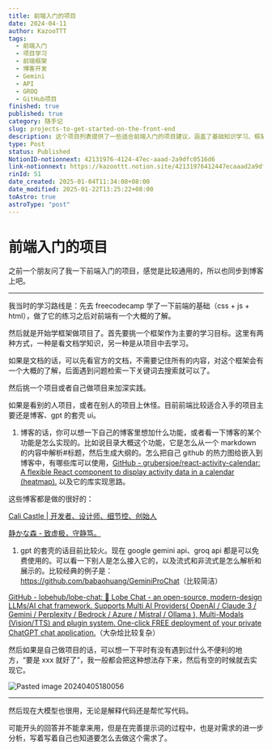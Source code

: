 ```yaml
---
title: 前端入门的项目
date: 2024-04-11
author: KazooTTT
tags:
  - 前端入门
  - 项目学习
  - 前端框架
  - 博客开发
  - Gemini
  - API
  - GROQ
  - GitHub项目
finished: true
published: true
category: 随手记
slug: projects-to-get-started-on-the-front-end
description: 这个项目列表提供了一些适合前端入门的项目建议，涵盖了基础知识学习、框架实践和个人项目开发等方面。其中包括了博客开发、UI设计、以及接入Gemini API和GROQ API等内容的示例。
type: Post
status: Published
NotionID-notionnext: 42131976-4124-47ec-aaad-2a9dfc0516d6
link-notionnext: https://kazoottt.notion.site/42131976412447ecaaad2a9dfc0516d6
rinId: 51
date_created: 2025-01-04T11:34:08+08:00
date_modified: 2025-01-22T13:25:22+08:00
toAstro: true
astroType: "post"
---
```


# 前端入门的项目

之前一个朋友问了我一下前端入门的项目，感觉是比较通用的，所以也同步到博客上吧。

---

我当时的学习路线是：先去 freecodecamp 学了一下前端的基础（css + js + html），做了它的练习之后对前端有一个大概的了解。

然后就是开始学框架做项目了。首先要挑一个框架作为主要的学习目标。这里有两种方式，一种是看文档学知识，另一种是从项目中去学习。

如果是文档的话，可以先看官方的文档，不需要记住所有的内容，对这个框架会有一个大概的了解，后面遇到问题检索一下关键词去搜索就可以了。

然后挑一个项目或者自己做项目来加深实践。

如果是看别的人项目，或者在别人的项目上休怪。目前前端比较适合入手的项目主要还是博客、gpt 的套壳 ui。

1. 博客的话，你可以想一下自己的博客里想加什么功能，或者看一下博客的某个功能是怎么实现的。比如说目录大概这个功能，它是怎么从一个 markdown 的内容中解析#标题，然后生成大纲的。怎么把自己 github 的热力图给嵌入到博客中，有哪些库可以使用，[GitHub - grubersjoe/react-activity-calendar: A flexible React component to display activity data in a calendar (heatmap).](https://github.com/grubersjoe/react-activity-calendar) 以及它的库实现思路。

这些博客都是做的很好的：

[Cali Castle | 开发者、设计师、细节控、创始人](https://cali.so/)

[静かな森 - 致虚极，守静笃。](https://innei.in/)

1. gpt 的套壳的话目前比较火。现在 google gemini api、groq api 都是可以免费使用的。可以看一下别人是怎么接入它的，以及流式和非流式是怎么解析和展示的。比较经典的例子是：
   <https://github.com/babaohuang/GeminiProChat>（比较简洁）

[GitHub - lobehub/lobe-chat: 🤯 Lobe Chat - an open-source, modern-design LLMs/AI chat framework. Supports Multi AI Providers( OpenAI / Claude 3 / Gemini / Perplexity / Bedrock / Azure / Mistral / Ollama ), Multi-Modals (Vision/TTS) and plugin system. One-click FREE deployment of your private ChatGPT chat application.](https://github.com/lobehub/lobe-chat)（大杂烩比较复杂）

然后如果是自己做项目的话，可以想一下平时有没有遇到过什么不便利的地方，“要是 xxx 就好了”，我一般都会把这种想法存下来，然后有空的时候就去实现它。

![Pasted image 20240405180056](https://pictures.kazoottt.top/2024/04/20240411-63ea5846be622124eba970ce3738abf0.png)

---

然后现在大模型也很用，无论是解释代码还是帮忙写代码。

可能开头的回答并不能拿来用，但是在完善提示词的过程中，也是对需求的进一步分析，写着写着自己也知道要怎么去做这个需求了。

